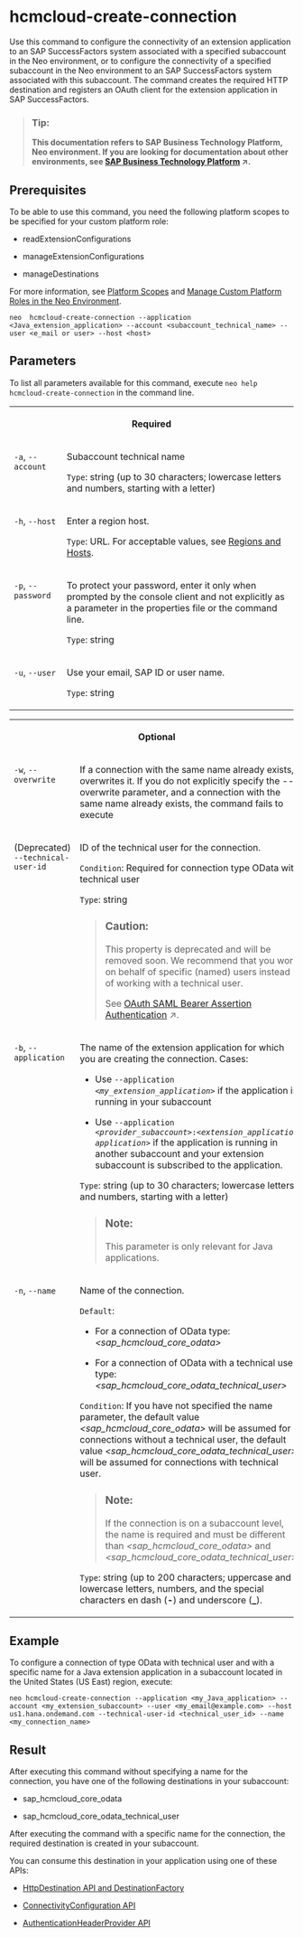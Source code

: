 <!-- loioba4e8bbf0ec4409fae7064bcbbe07e49 -->

# hcmcloud-create-connection

Use this command to configure the connectivity of an extension application to an SAP SuccessFactors system associated with a specified subaccount in the Neo environment, or to configure the connectivity of a specified subaccount in the Neo environment to an SAP SuccessFactors system associated with this subaccount. The command creates the required HTTP destination and registers an OAuth client for the extension application in SAP SuccessFactors.



> ### Tip:  
> **This documentation refers to SAP Business Technology Platform, Neo environment. If you are looking for documentation about other environments, see [SAP Business Technology Platform](https://help.sap.com/viewer/65de2977205c403bbc107264b8eccf4b/Cloud/en-US/6a2c1ab5a31b4ed9a2ce17a5329e1dd8.html "SAP Business Technology Platform (SAP BTP) is an integrated offering comprised of four technology portfolios: database and data management, application development and integration, analytics, and intelligent technologies. The platform offers users the ability to turn data into business value, compose end-to-end business processes, and build and extend SAP applications quickly.") :arrow_upper_right:.**



## Prerequisites

To be able to use this command, you need the following platform scopes to be specified for your custom platform role:

-   readExtensionConfigurations

-   manageExtensionConfigurations

-   manageDestinations


For more information, see [Platform Scopes](https://help.sap.com/viewer/65de2977205c403bbc107264b8eccf4b/Cloud/en-US/f2260746ed8e446fafdeaaa8ab43e307.html) and [Manage Custom Platform Roles in the Neo Environment](https://help.sap.com/viewer/65de2977205c403bbc107264b8eccf4b/Cloud/en-US/ede5f721e78e4d678c87c8a200c564ca.html).



```
neo  hcmcloud-create-connection --application <Java_extension_application> --account <subaccount_technical_name> --user <e_mail or user> --host <host>
```



## Parameters



To list all parameters available for this command, execute `neo help hcmcloud-create-connection` in the command line.


<table>
<tr>
<th valign="top" colspan="2">

Required



</th>
</tr>
<tr>
<td valign="top">

`-a`, `--account`



</td>
<td valign="top">

Subaccount technical name

`Type`: string \(up to 30 characters; lowercase letters and numbers, starting with a letter\)



</td>
</tr>
<tr>
<td valign="top">

`-h`, `--host`



</td>
<td valign="top">

Enter a region host.

`Type`: URL. For acceptable values, see [Regions and Hosts](https://help.sap.com/viewer/65de2977205c403bbc107264b8eccf4b/Cloud/en-US/350356d1dc314d3199dca15bd2ab9b0e.html).



</td>
</tr>
<tr>
<td valign="top">

`-p`, `--password`



</td>
<td valign="top">

To protect your password, enter it only when prompted by the console client and not explicitly as a parameter in the properties file or the command line.

`Type`: string



</td>
</tr>
<tr>
<td valign="top">

`-u`, `--user`



</td>
<td valign="top">

Use your email, SAP ID or user name.

`Type`: string



</td>
</tr>
</table>


<table>
<tr>
<th valign="top" colspan="2">

Optional



</th>
</tr>
<tr>
<td valign="top">

`-w`, `--overwrite`



</td>
<td valign="top">

If a connection with the same name already exists, overwrites it. If you do not explicitly specify the --overwrite parameter, and a connection with the same name already exists, the command fails to execute



</td>
</tr>
<tr>
<td valign="top">

\(Deprecated\) `--technical-user-id`



</td>
<td valign="top">

ID of the technical user for the connection.

`Condition`: Required for connection type OData with technical user

`Type`: string

> ### Caution:  
> This property is deprecated and will be removed soon. We recommend that you work on behalf of specific \(named\) users instead of working with a technical user.
> 
> See [OAuth SAML Bearer Assertion Authentication](https://help.sap.com/viewer/cca91383641e40ffbe03bdc78f00f681/Cloud/en-US/c69ea6aacd714ad2ae8ceb5fc3ceea56.html "Create and configure an OAuth SAML Bearer Assertion destination for an application in the Cloud Foundry environment.") :arrow_upper_right:.



</td>
</tr>
<tr>
<td valign="top">

`-b`, `--application`



</td>
<td valign="top">

The name of the extension application for which you are creating the connection. Cases:

-   Use <code>--application <i class="varname">&lt;my_extension_application&gt;</i></code> if the application is running in your subaccount

-   Use <code>--application <i class="varname">&lt;provider_subaccount&gt;</i>:<i class="varname">&lt;extension_application application&gt;</i></code> if the application is running in another subaccount and your extension subaccount is subscribed to the application.


`Type`: string \(up to 30 characters; lowercase letters and numbers, starting with a letter\)

> ### Note:  
> This parameter is only relevant for Java applications.



</td>
</tr>
<tr>
<td valign="top">

`-n`, `--name`



</td>
<td valign="top">

Name of the connection.

`Default`:

-   For a connection of OData type: *<sap\_hcmcloud\_core\_odata\>*

-   For a connection of OData with a technical user type: *<sap\_hcmcloud\_core\_odata\_technical\_user\>*


`Condition`: If you have not specified the name parameter, the default value *<sap\_hcmcloud\_core\_odata\>* will be assumed for connections without a technical user, the default value *<sap\_hcmcloud\_core\_odata\_technical\_user\>* will be assumed for connections with technical user.

> ### Note:  
> If the connection is on a subaccount level, the name is required and must be different than *<sap\_hcmcloud\_core\_odata\>* and *<sap\_hcmcloud\_core\_odata\_technical\_user\>*.

`Type`: string \(up to 200 characters; uppercase and lowercase letters, numbers, and the special characters en dash \(**\-**\) and underscore \(**\_**\).



</td>
</tr>
</table>



## Example

To configure a connection of type OData with technical user and with a specific name for a Java extension application in a subaccount located in the United States \(US East\) region, execute:

```
neo hcmcloud-create-connection --application <my_Java_application> --account <my_extension_subaccount> --user <my_email@example.com> --host us1.hana.ondemand.com --technical-user-id <technical_user_id> --name <my_connection_name>
```



<a name="loioba4e8bbf0ec4409fae7064bcbbe07e49__section_ymd_t5z_gbb"/>

## Result

After executing this command without specifying a name for the connection, you have one of the following destinations in your subaccount:

-   sap\_hcmcloud\_core\_odata

-   sap\_hcmcloud\_core\_odata\_technical\_user


After executing the command with a specific name for the connection, the required destination is created in your subaccount.

You can consume this destination in your application using one of these APIs:

-   [HttpDestination API and DestinationFactory](https://help.sap.com/viewer/cca91383641e40ffbe03bdc78f00f681/Cloud/en-US/462dbffef4614044b5c727c9de37672e.html)

-   [ConnectivityConfiguration API](https://help.sap.com/viewer/cca91383641e40ffbe03bdc78f00f681/Cloud/en-US/4da3b13c88ce4220bbd56a4361799668.html)

-   [AuthenticationHeaderProvider API](https://help.sap.com/viewer/cca91383641e40ffbe03bdc78f00f681/Cloud/en-US/df6c1ffd39f0451594d737cf7638ce00.html)


